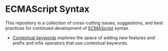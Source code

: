 # ECMAScript Syntax
This repository is a collection of cross-cutting issues, suggestions, and best practices for continued development of [ECMAScript](https://tc39.es/ecma262/) syntax.

* [Contextual keywords](contextual-keywords.md) explores the space of adding new features and prefix and infix operators that use contextual keywords.
